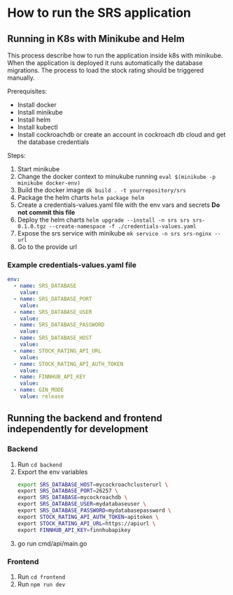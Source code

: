 # How to run the SRS application

## Running in K8s with Minikube and Helm

This process describe how to run the application inside k8s with minikube. When the application is deployed it runs automatically the database migrations. The process to load the stock rating should be triggered manually.

Prerequisites:

- Install docker
- Install minikube
- Install helm
- Install kubectl
- Install cockroachdb or create an account in cockroach db cloud and get the database credentials

Steps:

1. Start minikube
2. Change the docker context to minukube running `eval $(minikube -p minikube docker-env)`
3. Build the docker image `dk build . -t yourrepository/srs`
4. Package the helm charts `helm package helm`
5. Create a credentials-values.yaml file with the env vars and secrets **Do not commit this file**
6. Deploy the helm charts `helm upgrade --install -n srs srs srs-0.1.0.tgz --create-namespace -f ./credentials-values.yaml`
7. Expose the srs service with minikube `mk service -n srs srs-nginx --url`
8. Go to the provide url

### Example credentials-values.yaml file
```yaml
env:
  - name: SRS_DATABASE
    value:
  - name: SRS_DATABASE_PORT
    value:
  - name: SRS_DATABASE_USER
    value:
  - name: SRS_DATABASE_PASSWORD
    value:
  - name: SRS_DATABASE_HOST
    value:
  - name: STOCK_RATING_API_URL
    value:
  - name: STOCK_RATING_API_AUTH_TOKEN
    value:
  - name: FINNHUB_API_KEY
    value:
  - name: GIN_MODE
    value: release
```

## Running the backend and frontend independently for development

### Backend
1. Run `cd backend`
2. Export the env variables
    ```sh
    export SRS_DATABASE_HOST=mycockroachclusterurl \
    export SRS_DATABASE_PORT=26257 \
    export SRS_DATABASE=mycockroachdb \
    export SRS_DATABASE_USER=mydatabaseuser \
    export SRS_DATABASE_PASSWORD=mydatabasepassword \
    export STOCK_RATING_API_AUTH_TOKEN=apitoken \
    export STOCK_RATING_API_URL=https://apiurl \
    export FINNHUB_API_KEY=finnhubapikey
    ```
3. go run cmd/api/main.go

### Frontend
1. Run `cd frontend`
2. Run `npm run dev`

